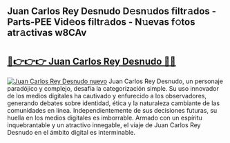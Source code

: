 ## Juan Carlos Rey Desnudo D𝚎sn𝚞dos filtr𝚊dos - Parts-PEE Vid𝚎os filtr𝚊dos - N𝚞evas f𝚘tos atr𝚊ctivas w8CAv

# <h2><a href="http://mb0hlmj.tromn.icu/?c=Juan+Carlos+Rey+Desnudo">🔗👉👉👉 Juan Carlos Rey Desnudo 🔗🔗</a></h2>

[![Juan Carlos Rey Desnudo nuevo](https://i.imgur.com/pEAQMta.gif)](http://mb0hlmj.tromn.icu/?c=Juan+Carlos+Rey+Desnudo)
Juan Carlos Rey Desnudo, un personaje paradójico y complejo, desafía la categorización simple. Su uso innovador de los medios digitales ha cautivado y enfurecido a los observadores, generando debates sobre identidad, ética y la naturaleza cambiante de las comunidades en línea. Independientemente de sus decisiones futuras, su huella en los medios digitales es imborrable. Armado con un espíritu inquebrantable y un atractivo innegable, el viaje de Juan Carlos Rey Desnudo en el ámbito digital es interminable.
